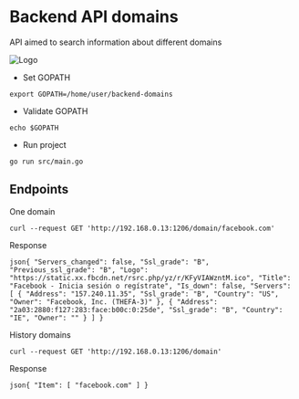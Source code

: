 # Backend API domains

API aimed to search information about different domains

![Logo](https://miro.medium.com/max/920/1*CdjOgfolLt_GNJYBzI-1QQ.jpeg)

- Set GOPATH

`export GOPATH=/home/user/backend-domains`

- Validate GOPATH

`echo $GOPATH`

- Run project

`go run src/main.go`

## Endpoints

One domain

`curl --request GET 'http://192.168.0.13:1206/domain/facebook.com'`

Response

`json{ "Servers_changed": false, "Ssl_grade": "B", "Previous_ssl_grade": "B", "Logo": "https://static.xx.fbcdn.net/rsrc.php/yz/r/KFyVIAWzntM.ico", "Title": "Facebook - Inicia sesión o regístrate", "Is_down": false, "Servers": [ { "Address": "157.240.11.35", "Ssl_grade": "B", "Country": "US", "Owner": "Facebook, Inc. (THEFA-3)" }, { "Address": "2a03:2880:f127:283:face:b00c:0:25de", "Ssl_grade": "B", "Country": "IE", "Owner": "" } ] }`

History domains

`curl --request GET 'http://192.168.0.13:1206/domain'`

Response

`json{ "Item": [ "facebook.com" ] }`
